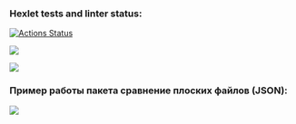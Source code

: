 ### Hexlet tests and linter status:
[![Actions Status](https://github.com/Alexandr071990/python-project-50/actions/workflows/hexlet-check.yml/badge.svg)](https://github.com/Alexandr071990/python-project-50/actions)

<a href="https://codeclimate.com/github/Alexandr071990/python-project-50/maintainability"><img src="https://api.codeclimate.com/v1/badges/7e643bf38969c832977b/maintainability" /></a>

<a href="https://codeclimate.com/github/Alexandr071990/python-project-50/test_coverage"><img src="https://api.codeclimate.com/v1/badges/7e643bf38969c832977b/test_coverage" /></a>


### Пример работы пакета сравнение плоских файлов (JSON):
<a href="https://asciinema.org/a/Si2BFQn0jWTcmMq645xIpfXIU" target="_blank"><img src="https://asciinema.org/a/Si2BFQn0jWTcmMq645xIpfXIU.svg" /></a>